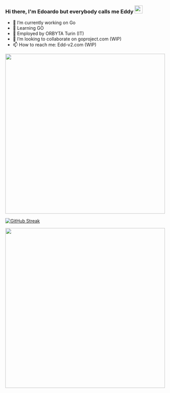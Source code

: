 
### Hi there, I'm Edoardo but everybody calls me Eddy <img src="https://cultofthepartyparrot.com/parrots/hd/60fpsparrot.gif" width="25" height="25"/>
- 🔭 I’m currently working on Go  
- 🌱 Learning GO
- 🌱 Employed by ORBYTA Turin (IT)
- 👯 I’m looking to collaborate on goproject.com (WIP)
-  📫 How to reach me: Edd-v2.com (WIP)
  
<p>
<img src="https://user-images.githubusercontent.com/74038190/212284115-f47cd8ff-2ffb-4b04-b5bf-4d1c14c0247f.gif" width="500"></p>
  
  
  [![GitHub Streak](https://streak-stats.demolab.com/?user=Eddy505&theme=highcontrast)](https://git.io/streak-stats)
 <!-- [![MasterHead](https://media1.tenor.com/m/bQCHJwgCNuMAAAAC/kitten-cat.gif)](https://github.com/EddyOrbyta)-->
  
  <p>
<img src="https://user-images.githubusercontent.com/74038190/212284115-f47cd8ff-2ffb-4b04-b5bf-4d1c14c0247f.gif" width="500"></p>
<!--
**EddyOrbyta/EddyOrbyta** is a ✨ _special_ ✨ repository because its `README.md` (this file) appears on your GitHub profile.

Here are some ideas to get you started:

- 🔭 I’m currently working on ...
- 🌱 I’m currently learning ...
- 🤔 I’m looking for help with ...
- 💬 Ask me about ...

- 😄 Pronouns: ...
- ⚡ Fun fact: ...
-->
